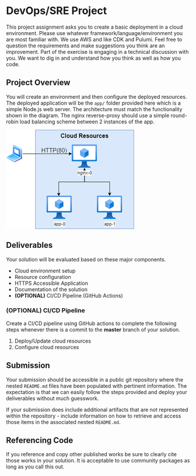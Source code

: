 # DevOps/SRE Project
This project assignment asks you to create a basic deployment in a cloud environment. Please use whatever framework/language/environment you are most familiar with. We use AWS and like CDK and Pulumi. Feel free to question the requirements and make suggestions you think are an improvement. Part of the exercise is engaging in a technical discussion with you. We want to dig in and understand how you think as well as how you code.

## Project Overview
You will create an environment and then configure the deployed resources. The deployed application will be the `app/` folder provided here which is a simple Node.js web server. The architecture must match the functionality shown in the diagram. The nginx reverse-proxy should use a simple round-robin load balancing scheme between 2 instances of the app.

![architecture](./public/img/test-sre.png)

## Deliverables
Your solution will be evaluated based on these major components.
* Cloud environment setup 
* Resource configuration
* HTTPS Accessible Application
* Documentation of the solution
* **(OPTIONAL)** CI/CD Pipeline (GitHub Actions)

### **(OPTIONAL)** CI/CD Pipeline
Create a CI/CD pipeline using GitHub actions to complete the following steps whenever there is a commit to the **master** branch of your solution.

1. Deploy/Update cloud resources
1. Configure cloud resources

## Submission
Your submission should be accessible in a public git repository where the nested `README.md` files have been populated with pertinent information. The expectation is that we can easily follow the steps provided and deploy your deliverables without much guesswork. 

If your submission does include additional artifacts that are not represented within the repository - include information on how to retrieve and access those items in the associated nested `README.md`.

## Referencing Code
If you reference and copy other published works be sure to clearly cite those works in your solution. It is acceptable to use community packages as long as you call this out.
